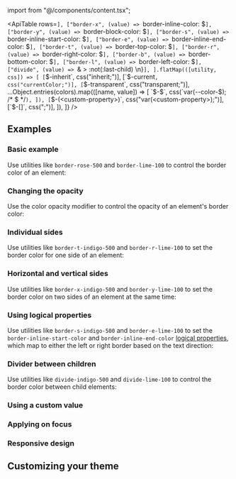 import from "@/components/content.tsx";

<ApiTable
rows=`],
      ["border-x", (value) => `border-inline-color: $`],
      ["border-y", (value) => `border-block-color: $`],
      ["border-s", (value) => `border-inline-start-color: $`],
      ["border-e", (value) => `border-inline-end-color: $`],
      ["border-t", (value) => `border-top-color: $`],
      ["border-r", (value) => `border-right-color: $`],
      ["border-b", (value) => `border-bottom-color: $`],
      ["border-l", (value) => `border-left-color: $`],
      ["divide", (value) => `& > :not(:last-child) \n}`],
    ].flatMap(([utility, css]) => [
      [`$-inherit`, css("inherit;")],
      [`$-current`, css("currentColor;")],
      [`$-transparent`, css("transparent;")],
      ...Object.entries(colors).map(([name, value]) => [
        `$-$`,
        css(`var(--color-$); /* $ */`),
      ]),
      [`$-(<custom-property>)`, css("var(<custom-property>);")],
      [`$-[<value>]`, css("<value>;")],
]),
]}
/>

## Examples

### Basic example

Use utilities like `border-rose-500` and `border-lime-100` to control the border color of an element:

### Changing the opacity

Use the color opacity modifier to control the opacity of an element's border color:

### Individual sides

Use utilities like `border-t-indigo-500` and `border-r-lime-100` to set the border color for one side of an element:

### Horizontal and vertical sides

Use utilities like `border-x-indigo-500` and `border-y-lime-100` to set the border color on two sides of an element at the same time:

### Using logical properties

Use utilities like `border-s-indigo-500` and `border-e-lime-100` to set the `border-inline-start-color` and `border-inline-end-color` [logical properties](https://developer.mozilla.org/en-US/docs/Web/CSS/CSS_Logical_Properties/Basic_concepts), which map to either the left or right border based on the text direction:

### Divider between children

Use utilities like `divide-indigo-500` and `divide-lime-100` to control the border color between child elements:

### Using a custom value

### Applying on focus

### Responsive design

## Customizing your theme
